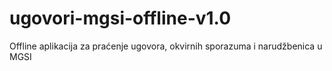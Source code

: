 # ugovori-mgsi-offline-v1.0
Offline aplikacija za praćenje ugovora, okvirnih sporazuma i narudžbenica u MGSI

